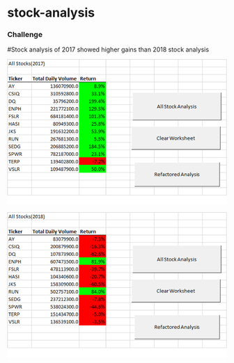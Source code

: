 # stock-analysis

### Challenge
#Stock analysis of 2017 showed higher gains than 2018 stock analysis

![Stocks Table](All%20Stocks%202017.png)

![Stocks Table](All%20Stocks%202018.png)
